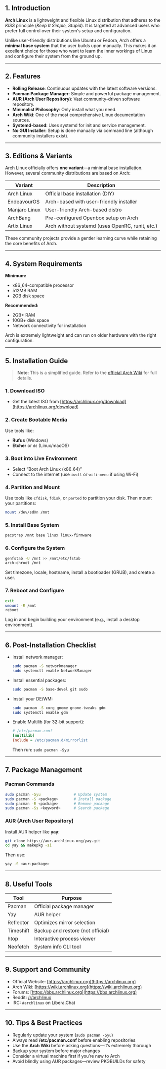 ## 1. Introduction

**Arch Linux** is a lightweight and flexible Linux distribution that adheres to the _KISS_ principle (_Keep It Simple, Stupid_). It is targeted at advanced users who prefer full control over their system's setup and configuration.

Unlike user-friendly distributions like Ubuntu or Fedora, Arch offers a **minimal base system** that the user builds upon manually. This makes it an excellent choice for those who want to learn the inner workings of Linux and configure their system from the ground up.

---

## 2. Features

- **Rolling Release**: Continuous updates with the latest software versions.
- **Pacman Package Manager**: Simple and powerful package management.
- **AUR (Arch User Repository)**: Vast community-driven software repository.
- **Minimalist Philosophy**: Only install what you need.
- **Arch Wiki**: One of the most comprehensive Linux documentation sources.
- **Systemd-based**: Uses systemd for init and service management.
- **No GUI Installer**: Setup is done manually via command line (although community installers exist).

---

## 3. Editions & Variants

Arch Linux officially offers **one variant**—a minimal base installation. However, several community distributions are based on Arch:

| Variant       | Description                                     |
| ------------- | ----------------------------------------------- |
| Arch Linux    | Official base installation (DIY)                |
| EndeavourOS   | Arch-based with user-friendly installer         |
| Manjaro Linux | User-friendly Arch-based distro                 |
| ArchBang      | Pre-configured Openbox setup on Arch            |
| Artix Linux   | Arch without systemd (uses OpenRC, runit, etc.) |

These community projects provide a gentler learning curve while retaining the core benefits of Arch.

---

## 4. System Requirements

**Minimum:**

- x86_64-compatible processor
- 512MB RAM
- 2GB disk space

**Recommended:**

- 2GB+ RAM
- 10GB+ disk space
- Network connectivity for installation

Arch is extremely lightweight and can run on older hardware with the right configuration.

---

## 5. Installation Guide

> **Note**: This is a simplified guide. Refer to the [official Arch Wiki](https://wiki.archlinux.org/title/Installation_guide) for full details.

### 1. Download ISO

- Get the latest ISO from [https://archlinux.org/download](https://archlinux.org/download)

### 2. Create Bootable Media

Use tools like:

- **Rufus** (Windows)
- **Etcher** or `dd` (Linux/macOS)

### 3. Boot into Live Environment

- Select “Boot Arch Linux (x86_64)”
- Connect to the internet (use `iwctl` or `wifi-menu` if using Wi-Fi)

### 4. Partition and Mount

Use tools like `cfdisk`, `fdisk`, or `parted` to partition your disk. Then mount your partitions:

```bash
mount /dev/sdXn /mnt
```

### 5. Install Base System

```bash
pacstrap /mnt base linux linux-firmware
```

### 6. Configure the System

```bash
genfstab -U /mnt >> /mnt/etc/fstab
arch-chroot /mnt
```

Set timezone, locale, hostname, install a bootloader (GRUB), and create a user.

### 7. Reboot and Configure

```bash
exit
umount -R /mnt
reboot
```

Log in and begin building your environment (e.g., install a desktop environment).

---

## 6. Post-Installation Checklist

- Install network manager:

  ```bash
  sudo pacman -S networkmanager
  sudo systemctl enable NetworkManager
  ```

- Install essential packages:

  ```bash
  sudo pacman -S base-devel git sudo
  ```

- Install your DE/WM:

  ```bash
  sudo pacman -S xorg gnome gnome-tweaks gdm
  sudo systemctl enable gdm
  ```

- Enable Multilib (for 32-bit support):

  ```ini
  # /etc/pacman.conf
  [multilib]
  Include = /etc/pacman.d/mirrorlist
  ```

  Then run: `sudo pacman -Syu`

---

## 7. Package Management

### Pacman Commands

```bash
sudo pacman -Syu               # Update system
sudo pacman -S <package>       # Install package
sudo pacman -R <package>       # Remove package
sudo pacman -Ss <keyword>      # Search package
```

### AUR (Arch User Repository)

Install AUR helper like **yay**:

```bash
git clone https://aur.archlinux.org/yay.git
cd yay && makepkg -si
```

Then use:

```bash
yay -S <aur-package>
```

---

## 8. Useful Tools

| Tool      | Purpose                           |
| --------- | --------------------------------- |
| Pacman    | Official package manager          |
| Yay       | AUR helper                        |
| Reflector | Optimizes mirror selection        |
| Timeshift | Backup and restore (not official) |
| htop      | Interactive process viewer        |
| Neofetch  | System info CLI tool              |

---

## 9. Support and Community

- Official Website: [https://archlinux.org](https://archlinux.org)
- Arch Wiki: [https://wiki.archlinux.org](https://wiki.archlinux.org)
- Forums: [https://bbs.archlinux.org](https://bbs.archlinux.org)
- Reddit: [/r/archlinux](https://reddit.com/r/archlinux)
- IRC: `#archlinux` on Libera.Chat

---

## 10. Tips & Best Practices

- Regularly update your system (`sudo pacman -Syu`)
- Always read **/etc/pacman.conf** before enabling repositories
- Use the **Arch Wiki** before asking questions—it’s extremely thorough
- Backup your system before major changes
- Consider a virtual machine first if you’re new to Arch
- Avoid blindly using AUR packages—review PKGBUILDs for safety
